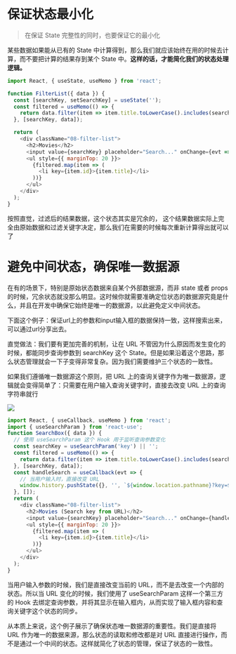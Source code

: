 # 保证状态最小化

> 在保证 State 完整性的同时，也要保证它的最小化

某些数据如果能从已有的 State 中计算得到，那么我们就应该始终在用的时候去计算，而不要把计算的结果存到某个 State 中。**这样的话，才能简化我们的状态处理逻辑。**

```js
import React, { useState, useMemo } from 'react';

function FilterList({ data }) {
  const [searchKey, setSearchKey] = useState('');
  const filtered = useMemo(() => {
    return data.filter(item => item.title.toLowerCase().includes(searchKey.toLowerCase()));
  }, [searchKey, data]);

  return (
    <div className="08-filter-list">
      <h2>Movies</h2>
      <input value={searchKey} placeholder="Search..." onChange={evt => setSearchKey(evt.target.value)} />
      <ul style={{ marginTop: 20 }}>
        {filtered.map(item => (
          <li key={item.id}>{item.title}</li>
        ))}
      </ul>
    </div>
  );
}
```

按照直觉，过滤后的结果数据，这个状态其实是冗余的， 这个结果数据实际上完全由原始数据和过滤关键字决定，那么我们在需要的时候每次重新计算得出就可以了

# 避免中间状态，确保唯一数据源

在有的场景下，特别是原始状态数据来自某个外部数据源，而非 state 或者 props 的时候，冗余状态就没那么明显。这时候你就需要准确定位状态的数据源究竟是什么，并且在开发中确保它始终是唯一的数据源，以此避免定义中间状态。

下面这个例子：保证url上的参数和input输入框的数据保持一致，这样搜索出来，可以通过url分享出去。

直觉做法：我们要有更加完善的机制，让在 URL 不管因为什么原因而发生变化的时候，都能同步查询参数到 searchKey 这个 State。但是如果沿着这个思路，那么状态管理就会一下子变得非常复杂。因为我们需要维护三个状态的一致性。

如果我们遵循唯一数据源这个原则，把 URL 上的查询关键字作为唯一数据源，逻辑就会变得简单了：只需要在用户输入查询关键字时，直接去改变 URL 上的查询字符串就行

![](https://images.weserv.nl/?url=https://article.biliimg.com/bfs/article/8ef74f9856c75bc93e315ff952004349a418403d.png)

```js
import React, { useCallback, useMemo } from 'react';
import { useSearchParam } from 'react-use';
function SearchBox({ data }) {
  // 使用 useSearchParam 这个 Hook 用于监听查询参数变化
  const searchKey = useSearchParam('key') || '';
  const filtered = useMemo(() => {
    return data.filter(item => item.title.toLowerCase().includes(searchKey.toLowerCase()));
  }, [searchKey, data]);
  const handleSearch = useCallback(evt => {
    // 当用户输入时，直接改变 URL
    window.history.pushState({}, '', `${window.location.pathname}?key=${evt.target.value}`);
  }, []);
  return (
    <div className="08-filter-list">
      <h2>Movies (Search key from URL)</h2>
      <input value={searchKey} placeholder="Search..." onChange={handleSearch} />
      <ul style={{ marginTop: 20 }}>
        {filtered.map(item => (
          <li key={item.id}>{item.title}</li>
        ))}
      </ul>
    </div>
  );
}
```

当用户输入参数的时候，我们是直接改变当前的 URL，而不是去改变一个内部的状态。所以当 URL 变化的时候，我们使用了 useSearchParam 这样一个第三方的 Hook 去绑定查询参数，并将其显示在输入框内，从而实现了输入框内容和查询关键字这个状态的同步。

从本质上来说，这个例子展示了确保状态唯一数据源的重要性。我们是直接将 URL 作为唯一的数据来源，那么状态的读取和修改都是对 URL 直接进行操作，而不是通过一个中间的状态。这样就简化了状态的管理，保证了状态的一致性。
